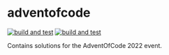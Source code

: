 # adventofcode

[![build and test](https://github.com/Zeruxky/adventofcode2022/actions/workflows/build-and-test.yml/badge.svg?branch=main)](https://github.com/Zeruxky/adventofcode2022/actions/workflows/build-and-test.yml) [![build and test](https://github.com/Zeruxky/adventofcode2022/actions/workflows/build-and-test.yml/badge.svg?branch=develop)](https://github.com/Zeruxky/adventofcode2022/actions/workflows/build-and-test.yml)

Contains solutions for the AdventOfCode 2022 event.
